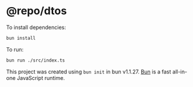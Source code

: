 # @repo/dtos

To install dependencies:

```bash
bun install
```

To run:

```bash
bun run ./src/index.ts
```

This project was created using `bun init` in bun v1.1.27. [Bun](https://bun.sh) is a fast all-in-one JavaScript runtime.
